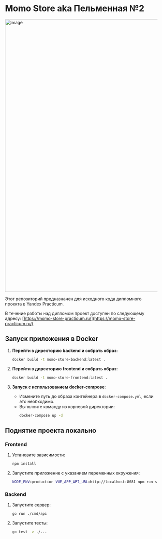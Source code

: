 # Momo Store aka Пельменная №2

<img width="900" alt="image" src="https://user-images.githubusercontent.com/9394918/167876466-2c530828-d658-4efe-9064-825626cc6db5.png">

Этот репозиторий предназначен для исходного кода дипломного проекта в Yandex Practicum.

В течение работы над дипломом проект доступен по следующему адресу: [https://momo-store-practicum.ru/](https://momo-store-practicum.ru/)

## Запуск приложения в Docker

1. **Перейти в директорию backend и собрать образ:**
   ```bash
   docker build -t momo-store-backend:latest .
   ```

2. **Перейти в директорию frontend и собрать образ:**
   ```bash
   docker build -t momo-store-frontend:latest .
   ```

3. **Запуск с использованием docker-compose:**
   - Измените путь до образа контейнера в `docker-compose.yml`, если это необходимо.
   - Выполните команду из корневой директории:
     ```bash
     docker-compose up -d
     ```

## Поднятие проекта локально

### Frontend

1. Установите зависимости:
   ```bash
   npm install
   ```

2. Запустите приложение с указанием переменных окружения:
   ```bash
   NODE_ENV=production VUE_APP_API_URL=http://localhost:8081 npm run serve
   ```

### Backend

1. Запустите сервер:
   ```bash
   go run ./cmd/api
   ```

2. Запустите тесты:
   ```bash
   go test -v ./...
   ```